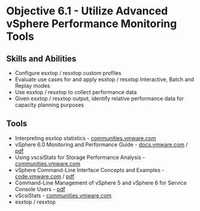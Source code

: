 # Objective 6.1 - Utilize Advanced vSphere Performance Monitoring Tools
## Skills and Abilities
* Configure esxtop / resxtop custom profiles
* Evaluate use cases for and apply esxtop / resxtop Interactive, Batch and Replay modes
* Use esxtop / resxtop to collect performance data
* Given esxtop / resxtop output, identify relative performance data for capacity planning purposes

## Tools
* Interpreting esxtop statistics - [communities.vmware.com](https://communities.vmware.com/docs/DOC-9279)
* vSphere 6.0 Monitoring and Performance Guide - [docs.vmware.com](https://docs.vmware.com/en/VMware-vSphere/6.0/com.vmware.vsphere.monitoring.doc/GUID-A8B06BE0-E5FC-435C-B12F-A31618B21E2C.html) / [pdf](https://docs.vmware.com/en/VMware-vSphere/6.0/vsphere-esxi-vcenter-server-601-monitoring-performance-guide.pdf)
* Using vscsiStats for Storage Performance Analysis - [communities.vmware.com](https://communities.vmware.com/docs/DOC-10095)
* vSphere Command-Line Interface Concepts and Examples - [code.vmware.com](https://code.vmware.com/doc/preview?id=4163) / [pdf](https://vdc-download.vmware.com/vmwb-repository/dcr-public/92f8e15f-bf40-40f1-ba99-71ce1504eb77/6d9aeb6c-f524-419d-b6bc-2239a999b9d5/vsphere-esxi-vcenter-server-60-command-line-interface-concepts-examples-guide.pdf)
* Command-Line Management of vSphere 5 and vSphere 6 for Service Console Users - [pdf](https://vdc-download.vmware.com/vmwb-repository/dcr-public/ff27818f-c787-4e25-b901-6db80fcce1bd/25440547-cddd-4485-b60a-7317ca968917/vsphere-esxi-vcenter-server-60-command-line-management-for-service-console-users.pdf)
* vScsiStats - [communities.vmware.com](https://communities.vmware.com/docs/DOC-10095)
* esxtop / resxtop
